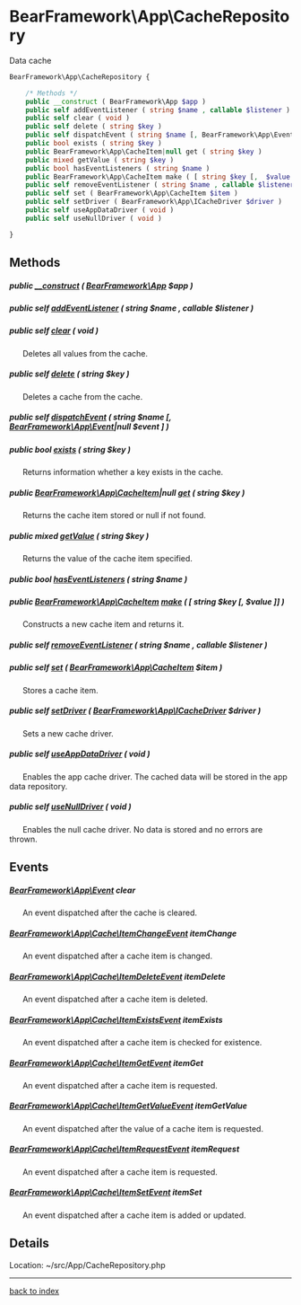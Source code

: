 # BearFramework\App\CacheRepository

Data cache

```php
BearFramework\App\CacheRepository {

	/* Methods */
	public __construct ( BearFramework\App $app )
	public self addEventListener ( string $name , callable $listener )
	public self clear ( void )
	public self delete ( string $key )
	public self dispatchEvent ( string $name [, BearFramework\App\Event|null $event ] )
	public bool exists ( string $key )
	public BearFramework\App\CacheItem|null get ( string $key )
	public mixed getValue ( string $key )
	public bool hasEventListeners ( string $name )
	public BearFramework\App\CacheItem make ( [ string $key [,  $value ]] )
	public self removeEventListener ( string $name , callable $listener )
	public self set ( BearFramework\App\CacheItem $item )
	public self setDriver ( BearFramework\App\ICacheDriver $driver )
	public self useAppDataDriver ( void )
	public self useNullDriver ( void )

}
```

## Methods

##### public [__construct](bearframework.app.cacherepository.__construct.method.md) ( [BearFramework\App](bearframework.app.class.md) $app )

##### public self [addEventListener](bearframework.app.cacherepository.addeventlistener.method.md) ( string $name , callable $listener )

##### public self [clear](bearframework.app.cacherepository.clear.method.md) ( void )

&nbsp;&nbsp;&nbsp;&nbsp;&nbsp;&nbsp;Deletes all values from the cache.

##### public self [delete](bearframework.app.cacherepository.delete.method.md) ( string $key )

&nbsp;&nbsp;&nbsp;&nbsp;&nbsp;&nbsp;Deletes a cache from the cache.

##### public self [dispatchEvent](bearframework.app.cacherepository.dispatchevent.method.md) ( string $name [, [BearFramework\App\Event](bearframework.app.event.class.md)|null $event ] )

##### public bool [exists](bearframework.app.cacherepository.exists.method.md) ( string $key )

&nbsp;&nbsp;&nbsp;&nbsp;&nbsp;&nbsp;Returns information whether a key exists in the cache.

##### public [BearFramework\App\CacheItem](bearframework.app.cacheitem.class.md)|null [get](bearframework.app.cacherepository.get.method.md) ( string $key )

&nbsp;&nbsp;&nbsp;&nbsp;&nbsp;&nbsp;Returns the cache item stored or null if not found.

##### public mixed [getValue](bearframework.app.cacherepository.getvalue.method.md) ( string $key )

&nbsp;&nbsp;&nbsp;&nbsp;&nbsp;&nbsp;Returns the value of the cache item specified.

##### public bool [hasEventListeners](bearframework.app.cacherepository.haseventlisteners.method.md) ( string $name )

##### public [BearFramework\App\CacheItem](bearframework.app.cacheitem.class.md) [make](bearframework.app.cacherepository.make.method.md) ( [ string $key [,  $value ]] )

&nbsp;&nbsp;&nbsp;&nbsp;&nbsp;&nbsp;Constructs a new cache item and returns it.

##### public self [removeEventListener](bearframework.app.cacherepository.removeeventlistener.method.md) ( string $name , callable $listener )

##### public self [set](bearframework.app.cacherepository.set.method.md) ( [BearFramework\App\CacheItem](bearframework.app.cacheitem.class.md) $item )

&nbsp;&nbsp;&nbsp;&nbsp;&nbsp;&nbsp;Stores a cache item.

##### public self [setDriver](bearframework.app.cacherepository.setdriver.method.md) ( [BearFramework\App\ICacheDriver](bearframework.app.icachedriver.class.md) $driver )

&nbsp;&nbsp;&nbsp;&nbsp;&nbsp;&nbsp;Sets a new cache driver.

##### public self [useAppDataDriver](bearframework.app.cacherepository.useappdatadriver.method.md) ( void )

&nbsp;&nbsp;&nbsp;&nbsp;&nbsp;&nbsp;Enables the app cache driver. The cached data will be stored in the app data repository.

##### public self [useNullDriver](bearframework.app.cacherepository.usenulldriver.method.md) ( void )

&nbsp;&nbsp;&nbsp;&nbsp;&nbsp;&nbsp;Enables the null cache driver. No data is stored and no errors are thrown.

## Events

##### [BearFramework\App\Event](bearframework.app.event.class.md) clear

&nbsp;&nbsp;&nbsp;&nbsp;&nbsp;&nbsp;An event dispatched after the cache is cleared.

##### [BearFramework\App\Cache\ItemChangeEvent](bearframework.app.cache.itemchangeevent.class.md) itemChange

&nbsp;&nbsp;&nbsp;&nbsp;&nbsp;&nbsp;An event dispatched after a cache item is changed.

##### [BearFramework\App\Cache\ItemDeleteEvent](bearframework.app.cache.itemdeleteevent.class.md) itemDelete

&nbsp;&nbsp;&nbsp;&nbsp;&nbsp;&nbsp;An event dispatched after a cache item is deleted.

##### [BearFramework\App\Cache\ItemExistsEvent](bearframework.app.cache.itemexistsevent.class.md) itemExists

&nbsp;&nbsp;&nbsp;&nbsp;&nbsp;&nbsp;An event dispatched after a cache item is checked for existence.

##### [BearFramework\App\Cache\ItemGetEvent](bearframework.app.cache.itemgetevent.class.md) itemGet

&nbsp;&nbsp;&nbsp;&nbsp;&nbsp;&nbsp;An event dispatched after a cache item is requested.

##### [BearFramework\App\Cache\ItemGetValueEvent](bearframework.app.cache.itemgetvalueevent.class.md) itemGetValue

&nbsp;&nbsp;&nbsp;&nbsp;&nbsp;&nbsp;An event dispatched after the value of a cache item is requested.

##### [BearFramework\App\Cache\ItemRequestEvent](bearframework.app.cache.itemrequestevent.class.md) itemRequest

&nbsp;&nbsp;&nbsp;&nbsp;&nbsp;&nbsp;An event dispatched after a cache item is requested.

##### [BearFramework\App\Cache\ItemSetEvent](bearframework.app.cache.itemsetevent.class.md) itemSet

&nbsp;&nbsp;&nbsp;&nbsp;&nbsp;&nbsp;An event dispatched after a cache item is added or updated.

## Details

Location: ~/src/App/CacheRepository.php

---

[back to index](index.md)

